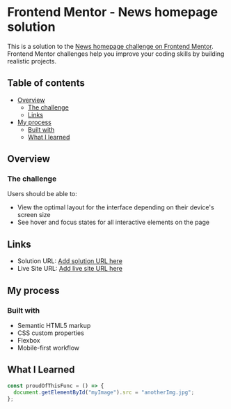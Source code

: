 # Frontend Mentor - News homepage solution

This is a solution to the [News homepage challenge on Frontend Mentor](https://www.frontendmentor.io/challenges/news-homepage-H6SWTa1MFl). Frontend Mentor challenges help you improve your coding skills by building realistic projects.

## Table of contents

- [Overview](#overview)
  - [The challenge](#the-challenge)
  - [Links](#links)
- [My process](#my-process)
  - [Built with](#built-with)
  - [What I learned](#what-i-learned)

## Overview

### The challenge

Users should be able to:

- View the optimal layout for the interface depending on their device's screen size
- See hover and focus states for all interactive elements on the page

## Links

- Solution URL: [Add solution URL here](https://github.com/CodeEnthusiast09/New-Home-Page/)
- Live Site URL: [Add live site URL here](https://codeenthusiast09.github.io/New-Home-Page/)

## My process

### Built with

- Semantic HTML5 markup
- CSS custom properties
- Flexbox
- Mobile-first workflow

## What I Learned

```js
const proudOfThisFunc = () => {
  document.getElementById("myImage").src = "anotherImg.jpg";
};
```

